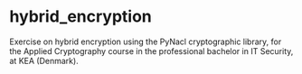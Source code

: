 # hybrid_encryption
Exercise on hybrid encryption using the PyNacl cryptographic library, for the Applied Cryptography course in the professional bachelor in IT Security, at KEA (Denmark).
